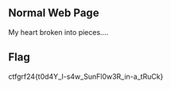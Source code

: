 ## Normal Web Page
My heart broken into pieces....

## Flag
ctfgrf24{t0d4Y_I-s4w_SunFl0w3R_in-a_tRuCk}